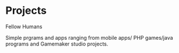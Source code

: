 # Projects
Fellow Humans


Simple prgrams and apps ranging from mobile apps/ PHP games/java programs and Gamemaker studio projects.
